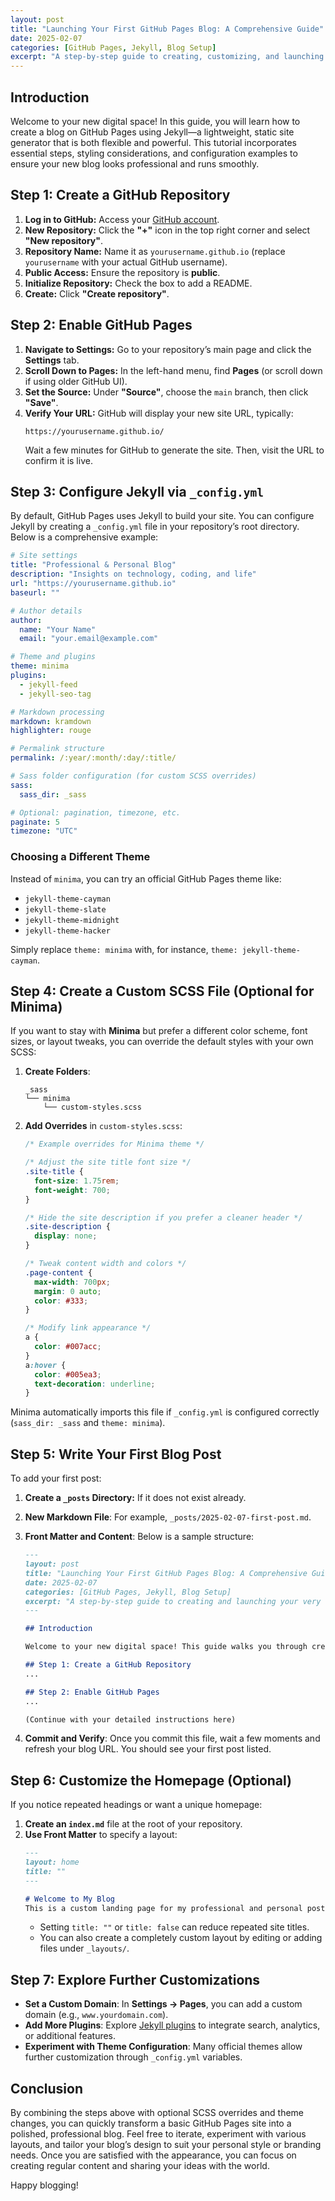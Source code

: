 ```yaml
---
layout: post
title: "Launching Your First GitHub Pages Blog: A Comprehensive Guide"
date: 2025-02-07
categories: [GitHub Pages, Jekyll, Blog Setup]
excerpt: "A step-by-step guide to creating, customizing, and launching your very own blog using GitHub Pages and Jekyll."
---
```


## Introduction

Welcome to your new digital space! In this guide, you will learn how to create a blog on GitHub Pages using Jekyll—a lightweight, static site generator that is both flexible and powerful. This tutorial incorporates essential steps, styling considerations, and configuration examples to ensure your new blog looks professional and runs smoothly.

## Step 1: Create a GitHub Repository

1. **Log in to GitHub:** Access your [GitHub account](https://github.com/).
2. **New Repository:** Click the **"+"** icon in the top right corner and select **"New repository"**.
3. **Repository Name:** Name it as `yourusername.github.io` (replace `yourusername` with your actual GitHub username).
4. **Public Access:** Ensure the repository is **public**.
5. **Initialize Repository:** Check the box to add a README.
6. **Create:** Click **"Create repository"**.

## Step 2: Enable GitHub Pages

1. **Navigate to Settings:** Go to your repository’s main page and click the **Settings** tab.
2. **Scroll Down to Pages:** In the left-hand menu, find **Pages** (or scroll down if using older GitHub UI).
3. **Set the Source:** Under **"Source"**, choose the `main` branch, then click **"Save"**.
4. **Verify Your URL:** GitHub will display your new site URL, typically:
   ```
   https://yourusername.github.io/
   ```
   Wait a few minutes for GitHub to generate the site. Then, visit the URL to confirm it is live.

## Step 3: Configure Jekyll via `_config.yml`

By default, GitHub Pages uses Jekyll to build your site. You can configure Jekyll by creating a `_config.yml` file in your repository’s root directory. Below is a comprehensive example:

```yaml
# Site settings
title: "Professional & Personal Blog"
description: "Insights on technology, coding, and life"
url: "https://yourusername.github.io"
baseurl: ""

# Author details
author:
  name: "Your Name"
  email: "your.email@example.com"

# Theme and plugins
theme: minima
plugins:
  - jekyll-feed
  - jekyll-seo-tag

# Markdown processing
markdown: kramdown
highlighter: rouge

# Permalink structure
permalink: /:year/:month/:day/:title/

# Sass folder configuration (for custom SCSS overrides)
sass:
  sass_dir: _sass

# Optional: pagination, timezone, etc.
paginate: 5
timezone: "UTC"
```

### Choosing a Different Theme
Instead of `minima`, you can try an official GitHub Pages theme like:
- `jekyll-theme-cayman`
- `jekyll-theme-slate`
- `jekyll-theme-midnight`
- `jekyll-theme-hacker`

Simply replace `theme: minima` with, for instance, `theme: jekyll-theme-cayman`.

## Step 4: Create a Custom SCSS File (Optional for Minima)

If you want to stay with **Minima** but prefer a different color scheme, font sizes, or layout tweaks, you can override the default styles with your own SCSS:

1. **Create Folders**:  
   ```
   _sass
   └── minima
       └── custom-styles.scss
   ```
2. **Add Overrides** in `custom-styles.scss`:
   ```scss
   /* Example overrides for Minima theme */

   /* Adjust the site title font size */
   .site-title {
     font-size: 1.75rem;
     font-weight: 700;
   }

   /* Hide the site description if you prefer a cleaner header */
   .site-description {
     display: none;
   }

   /* Tweak content width and colors */
   .page-content {
     max-width: 700px;
     margin: 0 auto;
     color: #333;
   }

   /* Modify link appearance */
   a {
     color: #007acc;
   }
   a:hover {
     color: #005ea3;
     text-decoration: underline;
   }
   ```

Minima automatically imports this file if `_config.yml` is configured correctly (`sass_dir: _sass` and `theme: minima`).

## Step 5: Write Your First Blog Post

To add your first post:

1. **Create a `_posts` Directory:** If it does not exist already.
2. **New Markdown File**: For example, `_posts/2025-02-07-first-post.md`.
3. **Front Matter and Content**: Below is a sample structure:

   ```markdown
   ---
   layout: post
   title: "Launching Your First GitHub Pages Blog: A Comprehensive Guide"
   date: 2025-02-07
   categories: [GitHub Pages, Jekyll, Blog Setup]
   excerpt: "A step-by-step guide to creating and launching your very own blog using GitHub Pages and Jekyll."
   ---

   ## Introduction
   
   Welcome to your new digital space! This guide walks you through creating a GitHub Pages blog using Jekyll—a lightweight, static site generator that is both flexible and powerful. Whether you are a seasoned developer or a beginner, this step-by-step tutorial will help you set up a blog that is visually appealing and easy to maintain.

   ## Step 1: Create a GitHub Repository
   ...

   ## Step 2: Enable GitHub Pages
   ...

   (Continue with your detailed instructions here)
   ```

4. **Commit and Verify**: Once you commit this file, wait a few moments and refresh your blog URL. You should see your first post listed.

## Step 6: Customize the Homepage (Optional)

If you notice repeated headings or want a unique homepage:

1. **Create an `index.md`** file at the root of your repository.
2. **Use Front Matter** to specify a layout:
   ```markdown
   ---
   layout: home
   title: ""
   ---

   # Welcome to My Blog
   This is a custom landing page for my professional and personal posts.
   ```
   - Setting `title: ""` or `title: false` can reduce repeated site titles.
   - You can also create a completely custom layout by editing or adding files under `_layouts/`.

## Step 7: Explore Further Customizations

- **Set a Custom Domain**: In **Settings → Pages**, you can add a custom domain (e.g., `www.yourdomain.com`).  
- **Add More Plugins**: Explore [Jekyll plugins](https://jekyllrb.com/docs/plugins/) to integrate search, analytics, or additional features.  
- **Experiment with Theme Configuration**: Many official themes allow further customization through `_config.yml` variables.

## Conclusion

By combining the steps above with optional SCSS overrides and theme changes, you can quickly transform a basic GitHub Pages site into a polished, professional blog. Feel free to iterate, experiment with various layouts, and tailor your blog’s design to suit your personal style or branding needs. Once you are satisfied with the appearance, you can focus on creating regular content and sharing your ideas with the world.

Happy blogging!
